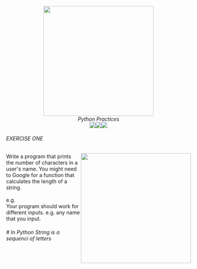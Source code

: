 <div align="center"><img src="https://user-images.githubusercontent.com/85580881/143723773-94351e28-ff98-4667-8c08-e84f0f7735b7.png" width="300"><br>
  <i>Python Practices</i>
<br><img src="https://img.shields.io/badge/Python-3776AB?style=for-the-badge&logo=python&logoColor=white"><img src="https://img.shields.io/badge/replit-667881?style=for-the-badge&logo=replit&logoColor=white"><img src="https://img.shields.io/badge/Visual_Studio_Code-0078D4?style=for-the-badge&logo=visual%20studio%20code&logoColor=white"></div>
<h6>EXERCISE ONE</h6><img align="right" src="https://user-images.githubusercontent.com/85580881/143723721-43f7f367-3ed3-436d-9988-6018936559a0.png" width="300")>
Write a program that prints the number of characters in a user's name. You might need to Google for a function that calculates the length of a string.
<br><br>
e.g.
<br>
Your program should work for different inputs. e.g. any name that you input.
<p>
<h6># In Python String is a sequenci of letters</h6>  
</p>
